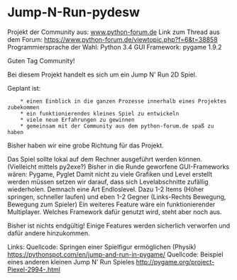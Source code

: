 # Jump-N-Run-pydesw
Projekt der Community aus: www.python-forum.de Link zum Thread aus dem Forum: https://www.python-forum.de/viewtopic.php?f=6&t=38858 Programmiersprache der Wahl: Python 3.4
GUI Framework: pygame 1.9.2

Guten Tag Community!

Bei diesem Projekt handelt es sich um ein Jump N' Run 2D Spiel.

Geplant ist:

        * einen Einblick in die ganzen Prozesse innerhalb eines Projektes zubekommen
        * ein funktionierendes kleines Spiel zu entwickeln
        * viele neue Erfahrungen zu gewinnen 
        * gemeinsam mit der Community aus dem python-forum.de spaß zu haben

Bisher haben wir eine grobe Richtung für das Projekt.

Das Spiel sollte lokal auf dem Rechner ausgeführt werden können. (Vielleicht mittels py2exe?) Bisher in die Runde geworfene GUI-Frameworks wären: Pygame, Pyglet Damit nicht zu viele Grafiken und Level erstellt werden müssen setzen wir darauf, dass sich Levelabschnitte zufällig wiederholen. Demnach eine Art Endloslevel. Dazu 1-2 Items (Höher springen, schneller laufen) und eben 1-2 Gegner (Links-Rechts Bewegung, Bewegung zum Spieler) Ein weiteres Feature wäre ein funktionierender Multiplayer. Welches Framework dafür genutzt wird, steht aber noch aus.

Bisher ist nichts endgültig! Einige Features werden sicherlich verworfen und dafür andere hinzukommen. 


Links:
    Quellcode: Springen einer Spielfigur ermöglichen (Physik)
       https://pythonspot.com/en/jump-and-run-in-pygame/
    Quellcode: Beispiel eines anderen kleinen Jump N' Run Spieles
       http://pygame.org/project-Piexel-2994-.html

